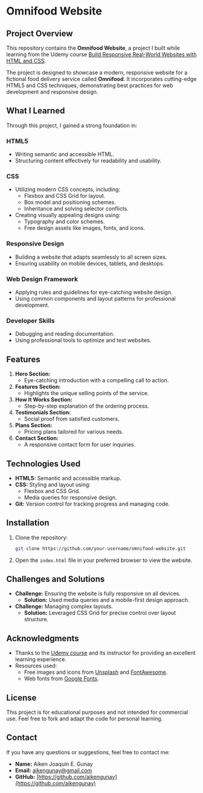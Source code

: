 # Omnifood Website

## Project Overview
This repository contains the **Omnifood Website**, a project I built while learning from the Udemy course [Build Responsive Real-World Websites with HTML and CSS](https://www.udemy.com/course/design-and-develop-a-killer-website-with-html5-and-css3/?utm_campaign=website1010&utm_medium=website1010&utm_source=mycoupon&couponCode=KEEPLEARNING).

The project is designed to showcase a modern, responsive website for a fictional food delivery service called **Omnifood**. It incorporates cutting-edge HTML5 and CSS techniques, demonstrating best practices for web development and responsive design.

## What I Learned

Through this project, I gained a strong foundation in:

### **HTML5**
- Writing semantic and accessible HTML.
- Structuring content effectively for readability and usability.

### **CSS**
- Utilizing modern CSS concepts, including:
  - Flexbox and CSS Grid for layout.
  - Box model and positioning schemes.
  - Inheritance and solving selector conflicts.
- Creating visually appealing designs using:
  - Typography and color schemes.
  - Free design assets like images, fonts, and icons.

### **Responsive Design**
- Building a website that adapts seamlessly to all screen sizes.
- Ensuring usability on mobile devices, tablets, and desktops.

### **Web Design Framework**
- Applying rules and guidelines for eye-catching website design.
- Using common components and layout patterns for professional development.

### **Developer Skills**
- Debugging and reading documentation.
- Using professional tools to optimize and test websites.

## Features
1. **Hero Section:**
   - Eye-catching introduction with a compelling call to action.
2. **Features Section:**
   - Highlights the unique selling points of the service.
3. **How It Works Section:**
   - Step-by-step explanation of the ordering process.
4. **Testimonials Section:**
   - Social proof from satisfied customers.
5. **Plans Section:**
   - Pricing plans tailored for various needs.
6. **Contact Section:**
   - A responsive contact form for user inquiries.

## Technologies Used
- **HTML5:** Semantic and accessible markup.
- **CSS:** Styling and layout using:
  - Flexbox and CSS Grid.
  - Media queries for responsive design.
- **Git:** Version control for tracking progress and managing code.

## Installation
1. Clone the repository:
   ```bash
   git clone https://github.com/your-username/omnifood-website.git
   ```
2. Open the `index.html` file in your preferred browser to view the website.

## Challenges and Solutions
- **Challenge:** Ensuring the website is fully responsive on all devices.
  - **Solution:** Used media queries and a mobile-first design approach.
- **Challenge:** Managing complex layouts.
  - **Solution:** Leveraged CSS Grid for precise control over layout structure.

## Acknowledgments
- Thanks to the [Udemy course](https://www.udemy.com/course/design-and-develop-a-killer-website-with-html5-and-css3/?utm_campaign=website1010&utm_medium=website1010&utm_source=mycoupon&couponCode=KEEPLEARNING) and its instructor for providing an excellent learning experience.
- Resources used:
  - Free images and icons from [Unsplash](https://unsplash.com) and [FontAwesome](https://fontawesome.com).
  - Web fonts from [Google Fonts](https://fonts.google.com).

## License
This project is for educational purposes and not intended for commercial use. Feel free to fork and adapt the code for personal learning.

## Contact
If you have any questions or suggestions, feel free to contact me:
- **Name:** Aiken Joaquin E. Gunay
- **Email:** aikengunay@gmail.com
- **GitHub:** [https://github.com/aikengunay](https://github.com/aikengunay)


